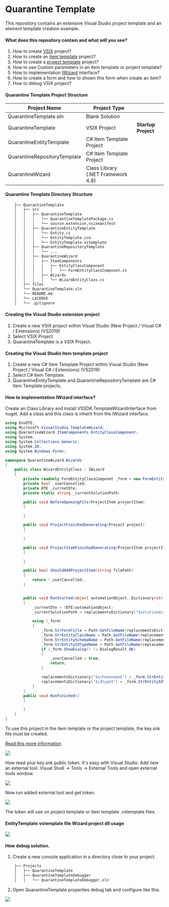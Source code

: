 # **Quarantine Template**
This repository contains an extensive Visual Studio project template and an element template creation example.

#### What does this repository contain and what will you see?
 1. How to create [VSIX](https://docs.microsoft.com/en-us/visualstudio/extensibility/?view=vs-2019) project?
 2. How to create an [item template](https://docs.microsoft.com/en-us/visualstudio/ide/solutions-and-projects-in-visual-studio?view=vs-2019) project?
 3. How to create a [project template](https://docs.microsoft.com/en-us/visualstudio/ide/solutions-and-projects-in-visual-studio?view=vs-2019) project?
 4. How to use Custom parameters in an item template or project template?
 5. How to implementation [IWizard](https://docs.microsoft.com/en-us/dotnet/api/microsoft.visualstudio.templatewizard.iwizard?view=visualstudiosdk-2017&viewFallbackFrom=visualstudiosdk-2019) interface?
 6. How to create a form and how to shown this form when create an item?
 7. How to debug VSIX project?
 
#### Quarantine Template Project Structure

| Project Name| Project Type | |
| ------------ | ------------ |------------ |
| QuarantineTemplate.sln | Blank Solution | |
| QuarantineTemplate | VSIX Project | **Startup Project** |
| QuarantineEntityTemplate |  C# Item Template Project | |
| QuarantineRepositoryTemplate |  C# Item Template Project | |
| QuarantineWizard |  Class Library (.NET Framework 4.8) |   |  |

#### Quarantine Template Directory Structure

```bash
    ├── QuarantineTemplate
    │   ├── src
    │   │   ├── QuarantineTemplate
    │   │   │   └── QuarantineTemplatePackage.cs
    │   │   │   └── source.extension.vsixmanifest
    │   │   ├── QuarantineEntityTemplate
    │   │   │   └── Entity.cs
    │   │   │   └── EntityTemplate.ico
    │   │   │   └── EntityTemplate.vstemplate
    │   │   ├── QuarantineRepositoryTemplate
    │   │   │   └── ...
    │   │   ├── QuarantineWizard
    │   │   │   ├── ItemComponents
    │   │   │   │   ├── EntityClassComponent
    │   │   │   │   │   └── FormEntityClassComponet.cs    
    │   │   │   ├── Wizards
    │   │   │   │   └── WizardEntityClass.cs
    │   ├── files
    │   └── QuarantineTemplate.sln
    │   └── README.md
    │   └── LICENSE
    │   └── .gitignore
```

#### Creating the Visual Studio extension project
 1. Create a new VSIX project within Visual Studio (New Project / Visual C# / Extensions) (VS2019)
 2. Select VSIX Project.
 3. QuarantineTemplate is a VSIX Project.
 
#### Creating the Visual Studio item template project
 1. Create a new C# Item Template Project within Visual Studio (New Project / Visual C# / Extensions) (VS2019)
 2. Select C# Item Template.
 3. QuarantineEntityTemplate and QuarantineRepositoryTemplate are C# Item Template projects.
 
 #### How to implementation IWizard interface?

Create an Class Library and install VSSDK.TemplateWizardInterface from nuget. Add a class and this class is inherit from the IWizard interface.

```c#
using EnvDTE;
using Microsoft.VisualStudio.TemplateWizard;
using QuarantineWizard.ItemComponents.EntityClassComponent;
using System;
using System.Collections.Generic;
using System.IO;
using System.Windows.Forms;

namespace QuarantineWizard.Wizards
{
    public class WizardEntityClass : IWizard
    {
        private readonly FormEntityClassComponet _form = new FormEntityClassComponet();
        private bool _userCancelled;
        private DTE _currnetDte;
        private static string _currentSolutionPath;

        public void BeforeOpeningFile(ProjectItem projectItem)
        {

        }

        public void ProjectFinishedGenerating(Project project)
        {

        }

        public void ProjectItemFinishedGenerating(ProjectItem projectItem)
        {

        }

        public bool ShouldAddProjectItem(string filePath)
        {
            return !_userCancelled;
        }


        public void RunStarted(object automationObject, Dictionary<string, string> replacementsDictionary, WizardRunKind runKind, object[] customParams)
        {
            _currnetDte = (DTE)automationObject;
            _currentSolutionPath = replacementsDictionary["$solutiondirectory$"];

            using (_form)
            {
                _form.StrFormTitle = Path.GetFileName(replacementsDictionary["$title$"]);
                _form.StrEntityClassName = Path.GetFileName(replacementsDictionary["$safeitemrootname$"]);
                _form.StrEntitySchemaName = Path.GetFileName(replacementsDictionary["$schemaname$"]);
                _form.StrEntityIdTypeName = Path.GetFileName(replacementsDictionary["$idtype$"]);
                if (_form.ShowDialog() != DialogResult.OK)
                {
                    _userCancelled = true;
                    return;
                }

                replacementsDictionary["$schemaname$"] = _form.StrEntitySchemaName;
                replacementsDictionary["$idtype$"] = _form.StrEntityIdTypeName;
            }
        }
        public void RunFinished()
        {

        }
    }
}

```
To use this project in the item template or the project template, the key.snk file must be created.

[Read this more information](https://docs.microsoft.com/en-us/visualstudio/extensibility/how-to-use-wizards-with-project-templates?view=vs-2019#connect-the-wizard-to-the-custom-template)

![](https://raw.githubusercontent.com/ozturkfatih/QuarantineTemplate/master/files/img_key_snk.png)

How read your key.snk public token. It's easy with Visual Studio. 
Add new an external tool. Visual Studi -> Tools -> External Tools and open external tools window.

![](https://raw.githubusercontent.com/ozturkfatih/QuarantineTemplate/master/files/img_exernal.png)

Now run added external tool and get token.

![](https://raw.githubusercontent.com/ozturkfatih/QuarantineTemplate/master/files/img_output_public.png)

The token will use on project template or item template .vstemplate files.

#### EntityTemplate.vstemplate file Wizard project dll usage

![](https://raw.githubusercontent.com/ozturkfatih/QuarantineTemplate/master/files/img_template.png)

#### How debug solution.

 1. Create a new console application in a directory close to your project.
```bash
    ├── Projects
    │   ├── QuarantineTemplate
    │   ├── QuarantineTemplateDebugger
    │   │   └── QuarantineTemplateDebugger.sln
```
 2. Open QuarantineTemplate properties debug tab and configure like this.
 
 ![](https://raw.githubusercontent.com/ozturkfatih/QuarantineTemplate/master/files/img_debug.png)
 
